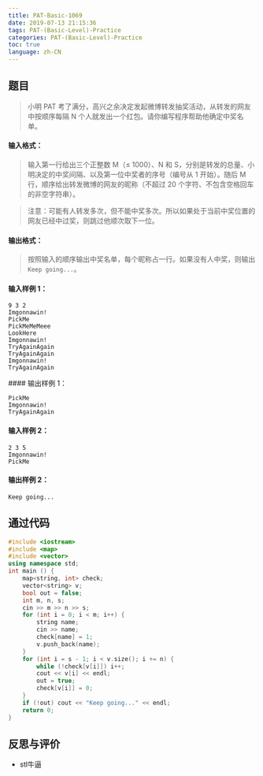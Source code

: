 ```yaml
---
title: PAT-Basic-1069
date: 2019-07-13 21:15:36
tags: PAT-(Basic-Level)-Practice
categories: PAT-(Basic-Level)-Practice
toc: true
language: zh-CN
---
```


## 题目

> 小明 PAT 考了满分，高兴之余决定发起微博转发抽奖活动，从转发的网友中按顺序每隔 N 个人就发出一个红包。请你编写程序帮助他确定中奖名单。

#### 输入格式：

> 输入第一行给出三个正整数 M（≤ 1000）、N 和 S，分别是转发的总量、小明决定的中奖间隔、以及第一位中奖者的序号（编号从 1 开始）。随后 M 行，顺序给出转发微博的网友的昵称（不超过 20 个字符、不包含空格回车的非空字符串）。

> 注意：可能有人转发多次，但不能中奖多次。所以如果处于当前中奖位置的网友已经中过奖，则跳过他顺次取下一位。

#### 输出格式：

> 按照输入的顺序输出中奖名单，每个昵称占一行。如果没有人中奖，则输出 `Keep going...`。

#### 输入样例 1：

```
9 3 2
Imgonnawin!
PickMe
PickMeMeMeee
LookHere
Imgonnawin!
TryAgainAgain
TryAgainAgain
Imgonnawin!
TryAgainAgain
```

#### 输出样例 1：

```
PickMe
Imgonnawin!
TryAgainAgain
```

#### 输入样例 2：

```
2 3 5
Imgonnawin!
PickMe
```

#### 输出样例 2：

```
Keep going...
```

## 通过代码
```c++
#include <iostream>
#include <map>
#include <vector>
using namespace std;
int main () {
	map<string, int> check;
	vector<string> v;
	bool out = false;
	int m, n, s;
	cin >> m >> n >> s;
	for (int i = 0; i < m; i++) {
		string name;
		cin >> name;
		check[name] = 1;
		v.push_back(name);
	}
	for (int i = s - 1; i < v.size(); i += n) {
		while (!check[v[i]]) i++;
		cout << v[i] << endl;
		out = true;
		check[v[i]] = 0;
	}
	if (!out) cout << "Keep going..." << endl;
	return 0;
}
```
## 反思与评价

-   stl牛逼
